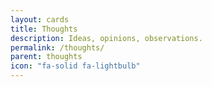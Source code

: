 ```yaml
---
layout: cards
title: Thoughts
description: Ideas, opinions, observations.
permalink: /thoughts/
parent: thoughts
icon: "fa-solid fa-lightbulb"
---
```


